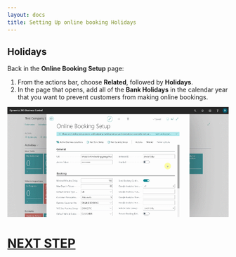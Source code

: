 ```yaml
---
layout: docs
title: Setting Up online booking Holidays
---
```


## Holidays
Back in the **Online Booking Setup** page:

1. From the actions bar, choose **Related**, followed by **Holidays**.
2. In the page that opens, add all of the **Bank Holidays** in the calendar year that you want to prevent customers from making online bookings.

  ![](media/garagehive-onlinebooking-holidays1.gif)

 
# [NEXT STEP](/docs/garagehive-onlinebooking-service-packages.html)